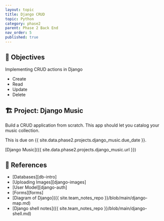 ```yaml
---
layout: topic
title: Django CRUD
topic: Python
category: phase2
parent: Phase 2 Back End
nav_order: 5
published: true
---
```



## 🎯 Objectives

Implementing CRUD actions in Django

- Create
- Read
- Update
- Delete

## 🏗️ Project: Django Music

Build a CRUD application from scratch. This app should let you catalog your music collection.

This is due on {{ site.data.phase2.projects.django_music.due_date }}.

[Django Music]({{ site.data.phase2.projects.django_music.url }})

## 🔖 References

- [Databases][db-intro]
- [Uploading Images][django-images]
- [User Model][django-auth]
- [Forms][forms]
- [Diagram of Django]({{ site.team_notes_repo }}/blob/main/django-map.md)
- [Django shell notes]({{ site.team_notes_repo }}/blob/main/django-shell.md)
